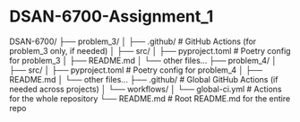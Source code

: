 # DSAN-6700-Assignment_1

DSAN-6700/
├── problem_3/
│   ├── .github/             # GitHub Actions (for problem_3 only, if needed)
│   ├── src/
│   ├── pyproject.toml        # Poetry config for problem_3
│   ├── README.md
│   └── other files...
├── problem_4/
│   ├── src/
│   ├── pyproject.toml        # Poetry config for problem_4
│   ├── README.md
│   └── other files...
├── .github/                  # Global GitHub Actions (if needed across projects)
│   └── workflows/
│       └── global-ci.yml     # Actions for the whole repository
└── README.md                 # Root README.md for the entire repo



